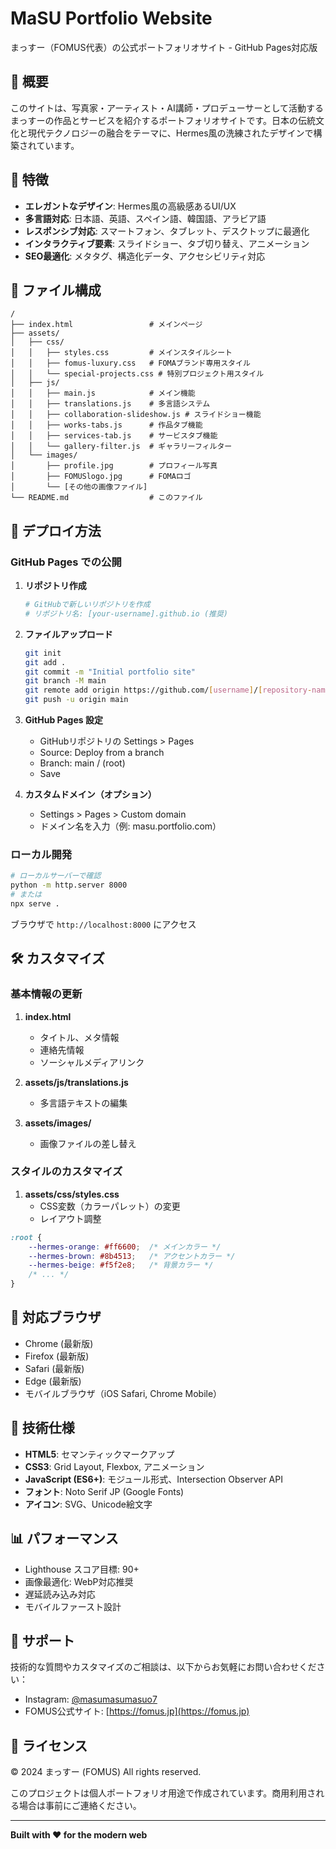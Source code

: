 # MaSU Portfolio Website

まっすー（FOMUS代表）の公式ポートフォリオサイト - GitHub Pages対応版

## 🌟 概要

このサイトは、写真家・アーティスト・AI講師・プロデューサーとして活動するまっすーの作品とサービスを紹介するポートフォリオサイトです。日本の伝統文化と現代テクノロジーの融合をテーマに、Hermes風の洗練されたデザインで構築されています。

## 🎨 特徴

- **エレガントなデザイン**: Hermes風の高級感あるUI/UX
- **多言語対応**: 日本語、英語、スペイン語、韓国語、アラビア語
- **レスポンシブ対応**: スマートフォン、タブレット、デスクトップに最適化
- **インタラクティブ要素**: スライドショー、タブ切り替え、アニメーション
- **SEO最適化**: メタタグ、構造化データ、アクセシビリティ対応

## 📁 ファイル構成

```
/
├── index.html                 # メインページ
├── assets/
│   ├── css/
│   │   ├── styles.css         # メインスタイルシート
│   │   ├── fomus-luxury.css   # FOMAブランド専用スタイル
│   │   └── special-projects.css # 特別プロジェクト用スタイル
│   ├── js/
│   │   ├── main.js            # メイン機能
│   │   ├── translations.js    # 多言語システム
│   │   ├── collaboration-slideshow.js # スライドショー機能
│   │   ├── works-tabs.js      # 作品タブ機能
│   │   ├── services-tab.js    # サービスタブ機能
│   │   └── gallery-filter.js  # ギャラリーフィルター
│   └── images/
│       ├── profile.jpg        # プロフィール写真
│       ├── FOMUSlogo.jpg      # FOMAロゴ
│       └── [その他の画像ファイル]
└── README.md                  # このファイル
```

## 🚀 デプロイ方法

### GitHub Pages での公開

1. **リポジトリ作成**
   ```bash
   # GitHubで新しいリポジトリを作成
   # リポジトリ名: [your-username].github.io (推奨)
   ```

2. **ファイルアップロード**
   ```bash
   git init
   git add .
   git commit -m "Initial portfolio site"
   git branch -M main
   git remote add origin https://github.com/[username]/[repository-name].git
   git push -u origin main
   ```

3. **GitHub Pages 設定**
   - GitHubリポジトリの Settings > Pages
   - Source: Deploy from a branch
   - Branch: main / (root)
   - Save

4. **カスタムドメイン（オプション）**
   - Settings > Pages > Custom domain
   - ドメイン名を入力（例: masu.portfolio.com）

### ローカル開発

```bash
# ローカルサーバーで確認
python -m http.server 8000
# または
npx serve .
```

ブラウザで `http://localhost:8000` にアクセス

## 🛠️ カスタマイズ

### 基本情報の更新

1. **index.html**
   - タイトル、メタ情報
   - 連絡先情報
   - ソーシャルメディアリンク

2. **assets/js/translations.js**
   - 多言語テキストの編集

3. **assets/images/**
   - 画像ファイルの差し替え

### スタイルのカスタマイズ

1. **assets/css/styles.css**
   - CSS変数（カラーパレット）の変更
   - レイアウト調整

```css
:root {
    --hermes-orange: #ff6600;  /* メインカラー */
    --hermes-brown: #8b4513;   /* アクセントカラー */
    --hermes-beige: #f5f2e8;   /* 背景カラー */
    /* ... */
}
```

## 📱 対応ブラウザ

- Chrome (最新版)
- Firefox (最新版)
- Safari (最新版)
- Edge (最新版)
- モバイルブラウザ（iOS Safari, Chrome Mobile）

## 🔧 技術仕様

- **HTML5**: セマンティックマークアップ
- **CSS3**: Grid Layout, Flexbox, アニメーション
- **JavaScript (ES6+)**: モジュール形式、Intersection Observer API
- **フォント**: Noto Serif JP (Google Fonts)
- **アイコン**: SVG、Unicode絵文字

## 📊 パフォーマンス

- Lighthouse スコア目標: 90+
- 画像最適化: WebP対応推奨
- 遅延読み込み対応
- モバイルファースト設計

## 🤝 サポート

技術的な質問やカスタマイズのご相談は、以下からお気軽にお問い合わせください：

- Instagram: [@masumasumasuo7](https://www.instagram.com/masumasumasuo7/)
- FOMUS公式サイト: [https://fomus.jp](https://fomus.jp)

## 📄 ライセンス

© 2024 まっすー (FOMUS) All rights reserved.

このプロジェクトは個人ポートフォリオ用途で作成されています。商用利用される場合は事前にご連絡ください。

---

**Built with ❤️ for the modern web**